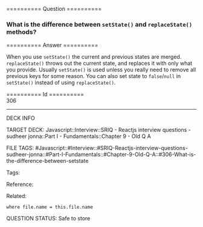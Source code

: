 ========== Question ==========  

### What is the difference between `setState()` and `replaceState()` methods?  

========== Answer ==========  

When you use `setState()` the current and previous states are merged.
`replaceState()` throws out the current state, and replaces it with only what
you provide. Usually `setState()` is used unless you really need to remove all
previous keys for some reason. You can also set state to `false`/`null` in
`setState()` instead of using `replaceState()`.

========== Id ==========  
306

---

DECK INFO

TARGET DECK: Javascript::Interview::SRIQ - Reactjs interview questions - sudheer jonna::Part I - Fundamentals::Chapter 9 - Old Q A

FILE TAGS: #Javascript::#Interview::#SRIQ-Reactjs-interview-questions-sudheer-jonna::#Part-I-Fundamentals::#Chapter-9-Old-Q-A::#306-What-is-the-difference-between-setstate

Tags:

Reference:

Related:

```dataview
where file.name = this.file.name
```
QUESTION STATUS: Safe to store
